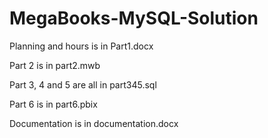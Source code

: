 # MegaBooks-MySQL-Solution

Planning and hours is in Part1.docx

Part 2 is in part2.mwb

Part 3, 4 and 5 are all in part345.sql

Part 6 is in part6.pbix

Documentation is in documentation.docx
